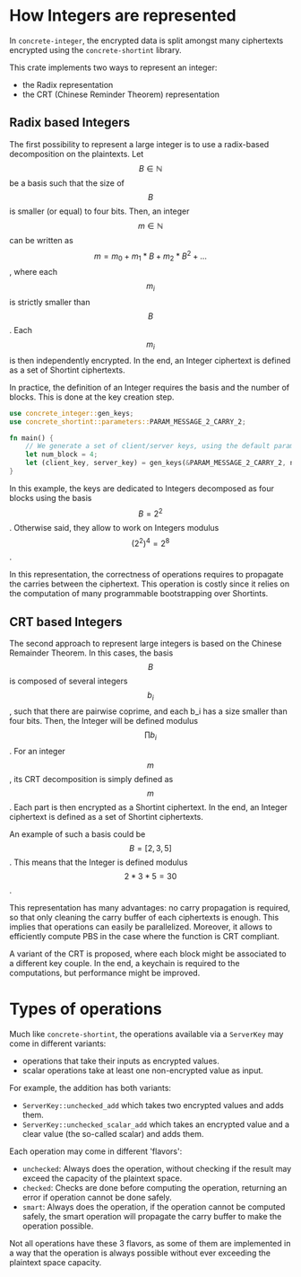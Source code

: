 # How Integers are represented


In `concrete-integer`, the encrypted data is split amongst many ciphertexts
encrypted using the `concrete-shortint` library.

This crate implements two ways to represent an integer:
  - the Radix representation
  - the CRT (Chinese Reminder Theorem) representation

## Radix based Integers
The first possibility to represent a large integer is to use a radix-based decomposition on the 
plaintexts. Let $$B \in \mathbb{N}$$ be a basis such that the size of $$B$$ is smaller (or equal)
to four bits. 
Then, an integer $$m \in \mathbb{N}$$ can be written as $$m = m_0 + m_1*B + m_2*B^2 + ... $$, where 
each $$m_i$$ is strictly smaller than $$B$$. Each $$m_i$$ is then independently encrypted. In 
the end, an Integer ciphertext is defined as a set of Shortint ciphertexts. 

In practice, the definition of an Integer requires the basis and the number of blocks. This is 
done at the key creation step.
```rust
use concrete_integer::gen_keys;
use concrete_shortint::parameters::PARAM_MESSAGE_2_CARRY_2;

fn main() {
    // We generate a set of client/server keys, using the default parameters:
    let num_block = 4;
    let (client_key, server_key) = gen_keys(&PARAM_MESSAGE_2_CARRY_2, num_block);
}
```

In this example, the keys are dedicated to Integers decomposed as four blocks using the basis 
$$B=2^2$$. Otherwise said, they allow to work on Integers modulus $$(2^2)^4 = 2^8$$. 


In this representation, the correctness of operations requires to propagate the carries 
between the ciphertext. This operation is costly since it relies on the computation of many 
programmable bootstrapping over Shortints. 


## CRT based Integers
The second approach to represent large integers is based on the Chinese Remainder Theorem. 
In this cases, the basis $$B$$ is composed of several integers $$b_i$$, such that there are 
pairwise coprime, and each b_i has a size smaller than four bits. Then, the Integer will be 
defined modulus $$\prod b_i$$. For an integer $$m$$, its CRT decomposition is simply defined as 
$$m % b_0, m % b_1, ...$$. Each part is then encrypted as a Shortint ciphertext. In
the end, an Integer ciphertext is defined as a set of Shortint ciphertexts.

An example of such a basis 
could be $$B = [2, 3, 5]$$. This means that the Integer is defined modulus $$2*3*5 = 30$$. 

This representation has many advantages: no carry propagation is required, so that only cleaning 
the carry buffer of each ciphertexts is enough. This implies that operations can easily be 
parallelized. Moreover, it allows to efficiently compute PBS in the case where the function is 
CRT compliant. 

A variant of the CRT is proposed, where each block might be associated to a different key couple. 
In the end, a keychain is required to the computations, but performance might be improved. 



# Types of operations


Much like `concrete-shortint`, the operations available via a `ServerKey` may come in different variants:

  - operations that take their inputs as encrypted values.
  - scalar operations take at least one non-encrypted value as input.

For example, the addition has both variants:

  - `ServerKey::unchecked_add` which takes two encrypted values and adds them.
  - `ServerKey::unchecked_scalar_add` which takes an encrypted value and a clear value (the 
     so-called scalar) and adds them.

Each operation may come in different 'flavors':

  - `unchecked`: Always does the operation, without checking if the result may exceed the capacity of 
     the plaintext space.
  - `checked`: Checks are done before computing the operation, returning an error if operation 
      cannot be done safely.
  - `smart`: Always does the operation, if the operation cannot be computed safely, the smart operation
             will propagate the carry buffer to make the operation possible.

Not all operations have these 3 flavors, as some of them are implemented in a way that the operation
is always possible without ever exceeding the plaintext space capacity.
